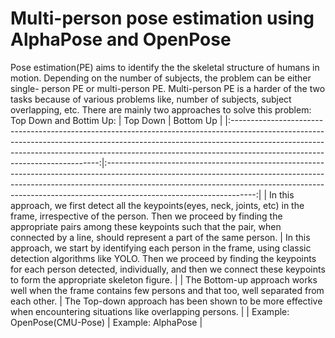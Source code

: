 # Multi-person pose estimation using AlphaPose and OpenPose
Pose estimation(PE) aims to identify the the skeletal structure of humans in motion. Depending on the number of subjects, the problem can be either single- person PE or multi-person PE. Multi-person PE is a harder of the two tasks because of various problems like, number of subjects, subject overlapping, etc. There are mainly two approaches to solve this problem: Top Down and Bottim Up: 
|                                                                                                                                         Top Down                                                                                                                                        |                                                                                                                                    Bottom Up                                                                                                                                    |
|:---------------------------------------------------------------------------------------------------------------------------------------------------------------------------------------------------------------------------------------------------------------------------------------:|:-------------------------------------------------------------------------------------------------------------------------------------------------------------------------------------------------------------------------------------------------------------------------------:|
| In this approach, we first detect all the keypoints(eyes, neck, joints, etc) in the frame, irrespective of the person. Then we proceed by finding the appropriate pairs among these keypoints such that the pair, when connected by a line, should represent a part of the same person. | In this approach, we start by identifying each person in the frame, using classic detection algorithms like YOLO. Then we proceed by finding the keypoints for each person detected, individually, and then we connect these keypoints to form the appropriate skeleton figure. |
| The Bottom-up approach works well when the frame contains few persons and that too, well separated from each other.                                                                                                                                                                     | The Top-down approach has been shown to be more effective when encountering situations like overlapping persons.                                                                                                                                                                |
| Example: OpenPose(CMU-Pose)                                                                                                                                                                                                                                                             | Example: AlphaPose                                                                                                                                                                                                                                                              |

